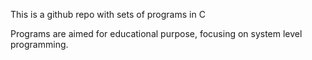 This is a github repo with sets of programs in C

Programs are aimed for educational purpose, focusing on system level programming.
